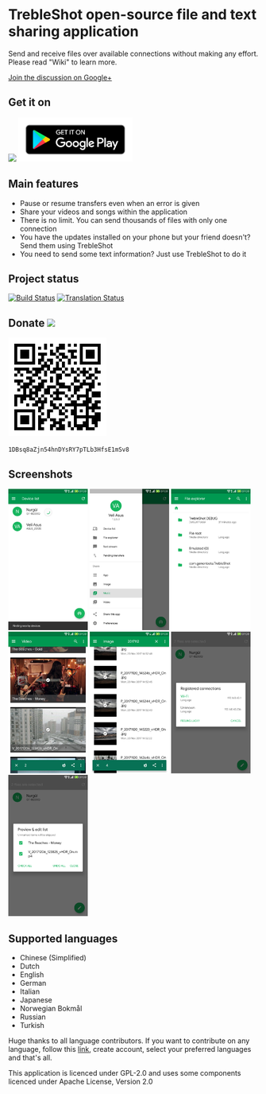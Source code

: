 # TrebleShot open-source file and text sharing application
Send and receive files over available connections without making any effort. Please read "Wiki" to learn more.

[Join the discussion on Google+](https://plus.google.com/communities/102916752990309950243)
 

## Get it on
[<img src="https://f-droid.org/badge/get-it-on.png" width="230">](https://f-droid.org/packages/com.genonbeta.TrebleShot/) [<img src="assets/google-play-badge.png" width="230">](https://play.google.com/store/apps/details?id=com.genonbeta.TrebleShot)

## Main features
* Pause or resume transfers even when an error is given
* Share your videos and songs within the application
* There is no limit. You can send thousands of files with only one connection
* You have the updates installed on your phone but your friend doesn't? Send them using TrebleShot
* You need to send some text information? Just use TrebleShot to do it

## Project status
[![Build Status](https://travis-ci.org/genonbeta/TrebleShot.svg)](https://travis-ci.org/genonbeta/TrebleShot)
[![Translation Status](https://hosted.weblate.org/widgets/TrebleShot/-/svg-badge.svg)](https://hosted.weblate.org/engage/TrebleShot/)

## Donate [<img src="https://bitcoin.org/img/icons/logotop.svg" width=90>](https://blockchain.info/address/1DBsq8aZjn54hnDYsRY7pTLb3HfsE1mSv8)
![BitcoinQR](assets/1DBsq8aZjn54hnDYsRY7pTLb3HfsE1mSv8.png)

`1DBsq8aZjn54hnDYsRY7pTLb3HfsE1mSv8`

## Screenshots
[<img src="fastlane/metadata/android/en-US/images/phoneScreenshots/shot_1.png" width=160>](fastlane/metadata/android/en-US/images/phoneScreenshots/shot_1.png)
[<img src="fastlane/metadata/android/en-US/images/phoneScreenshots/shot_2.png" width=160>](fastlane/metadata/android/en-US/images/phoneScreenshots/shot_2.png)
[<img src="fastlane/metadata/android/en-US/images/phoneScreenshots/shot_3.png" width=160>](fastlane/metadata/android/en-US/images/phoneScreenshots/shot_3.png)
[<img src="fastlane/metadata/android/en-US/images/phoneScreenshots/shot_4.png" width=160>](fastlane/metadata/android/en-US/images/phoneScreenshots/shot_4.png)
[<img src="fastlane/metadata/android/en-US/images/phoneScreenshots/shot_5.png" width=160>](fastlane/metadata/android/en-US/images/phoneScreenshots/shot_5.png)
[<img src="fastlane/metadata/android/en-US/images/phoneScreenshots/shot_6.png" width=160>](fastlane/metadata/android/en-US/images/phoneScreenshots/shot_6.png)
[<img src="fastlane/metadata/android/en-US/images/phoneScreenshots/shot_7.png" width=160>](fastlane/metadata/android/en-US/images/phoneScreenshots/shot_7.png)

## Supported languages
* Chinese (Simplified)
* Dutch
* English
* German
* Italian
* Japanese
* Norwegian Bokmål
* Russian
* Turkish

Huge thanks to all language contributors. If you want to contribute on any language, follow this [link](https://hosted.weblate.org/engage/TrebleShot/), create account, select your preferred languages and that's all.

This application is licenced under GPL-2.0 and uses some components licenced under Apache License, Version 2.0
